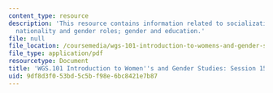 ```yaml
---
content_type: resource
description: 'This resource contains information related to socialization: race, ethnicity,
  nationality and gender roles; gender and education.'
file: null
file_location: /coursemedia/wgs-101-introduction-to-womens-and-gender-studies-fall-2014/9df8d3f053bd5c5bf98e6bc8421e7b87_MITWGS_101F14_Sess15.pdf
file_type: application/pdf
resourcetype: Document
title: 'WGS.101 Introduction to Women''s and Gender Studies: Session 15 Lecture Outline'
uid: 9df8d3f0-53bd-5c5b-f98e-6bc8421e7b87
---
```

